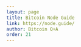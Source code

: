 ```yaml
---
layout: page
title: Bitcoin Node Guide
link: https://node.guide/
author: Bitcoin Q+A
order: 21
---
```

